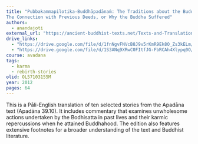 ```yaml
---
title: "Pubbakammapilotika-Buddhāpadānaṁ: The Traditions about the Buddha (known as)
The Connection with Previous Deeds, or Why the Buddha Suffered"
authors:
  - anandajoti
external_url: "https://ancient-buddhist-texts.net/Texts-and-Translations/Connection-with-Previous-Deeds/Connection-with-Previous-Deeds.pdf"
drive_links:
  - "https://drive.google.com/file/d/1fnNgvFNVcB8J9v5rKmR9Ek8O_Zs3kELm/view?usp=drive_link"
  - "https://drive.google.com/file/d/1S3ANq9XRwC0FItfJG-FbRCAh4Xlypq0O/view?usp=drive_link"
course: avadana
tags:
  - karma
  - rebirth-stories
olid: OL57103155M
year: 2012
pages: 64
---
```


This is a Pāli-English translation of ten selected stories from the Apadāna text (Apadāna 39.10). It includes commentary that examines unwholesome actions undertaken by the Bodhisatta in past lives and their karmic repercussions when he attained Buddhahood. The edition also features extensive footnotes for a broader understanding of the text and Buddhist literature.







